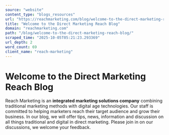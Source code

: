 ```yaml
---
source: "website"
content_type: "blogs_resources"
url: "https://reachmarketing.com/blog/welcome-to-the-direct-marketing-reach-blog/"
title: "Welcome to the Direct Marketing Reach Blog"
domain: "reachmarketing.com"
path: "/blog/welcome-to-the-direct-marketing-reach-blog/"
scraped_time: "2025-10-05T05:21:23.293369"
url_depth: 2
word_count: 69
client_name: "reach-marketing"
---
```


# Welcome to the Direct Marketing Reach Blog

Reach Marketing is an **integrated marketing solutions company** combining traditional marketing methods with digital age technologies. Our staff is committed to helping marketers reach their target audience and grow their business. In our blog, we will offer tips, news, information and discussion on all things traditional and digital in direct marketing. Please join in on our discussions, we welcome your feedback.